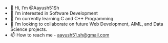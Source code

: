 - 👋 Hi, I’m @Aayush51Sh
- 👀 I’m interested in Software Development
- 🌱 I’m currently learning C and C++ Programming
- 💞️ I’m looking to collaborate on future Web Development, AIML, and Data Science projects.
- 📫 How to reach me - aayush51.sh@gmail.com

<!---
Aayush51Sh/Aayush51Sh is a ✨ special ✨ repository because its `README.md` (this file) appears on your GitHub profile.
You can click the Preview link to take a look at your changes.
--->
